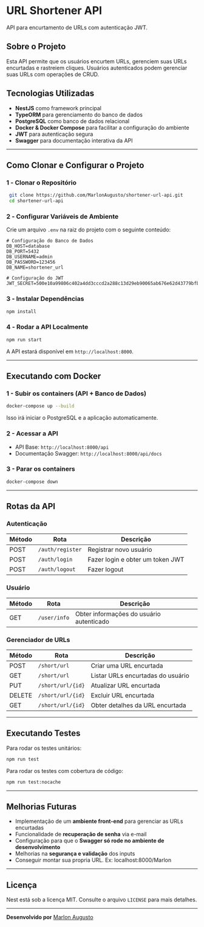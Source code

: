 # URL Shortener API

API para encurtamento de URLs com autenticação JWT.

## Sobre o Projeto

Esta API permite que os usuários encurtem URLs, gerenciem suas URLs encurtadas e rastreiem cliques. Usuários autenticados podem gerenciar suas URLs com operações de CRUD.

## Tecnologias Utilizadas

- **NestJS** como framework principal
- **TypeORM** para gerenciamento do banco de dados
- **PostgreSQL** como banco de dados relacional
- **Docker & Docker Compose** para facilitar a configuração do ambiente
- **JWT** para autenticação segura
- **Swagger** para documentação interativa da API

---

## Como Clonar e Configurar o Projeto

### 1️ - **Clonar o Repositório**

```sh
 git clone https://github.com/MarlonAugusto/shortener-url-api.git
 cd shortener-url-api
```

### 2️ - **Configurar Variáveis de Ambiente**

Crie um arquivo `.env` na raiz do projeto com o seguinte conteúdo:

```env
# Configuração do Banco de Dados
DB_HOST=database
DB_PORT=5432
DB_USERNAME=admin
DB_PASSWORD=123456
DB_NAME=shortener_url

# Configuração do JWT
JWT_SECRET=500e10a99806c402a4dd3cccd2a288c13d29eb90065ab676e62d43779bfbf8c42a606783cd679c8b9f60ebc268758292645c07dac8734dcb64af9236a18a959d
```

### 3️ - **Instalar Dependências**

```sh
npm install
```

### 4️ - **Rodar a API Localmente**

```sh
npm run start
```

A API estará disponível em `http://localhost:8000`.

---

## Executando com Docker

### 1 - **Subir os containers (API + Banco de Dados)**

```sh
docker-compose up --build
```

Isso irá iniciar o PostgreSQL e a aplicação automaticamente.

### 2 - **Acessar a API**

- API Base: `http://localhost:8000/api`
- Documentação Swagger: `http://localhost:8000/api/docs`

### 3 - **Parar os containers**

```sh
docker-compose down
```

---

## **Rotas da API**

### **Autenticação**

| Método | Rota             | Descrição                        |
| ------ | ---------------- | -------------------------------- |
| POST   | `/auth/register` | Registrar novo usuário           |
| POST   | `/auth/login`    | Fazer login e obter um token JWT |
| POST   | `/auth/logout`   | Fazer logout                     |

### **Usuário**

| Método | Rota         | Descrição                                |
| ------ | ------------ | ---------------------------------------- |
| GET    | `/user/info` | Obter informações do usuário autenticado |

### **Gerenciador de URLs**

| Método | Rota              | Descrição                         |
| ------ | ----------------- | --------------------------------- |
| POST   | `/short/url`      | Criar uma URL encurtada           |
| GET    | `/short/url`      | Listar URLs encurtadas do usuário |
| PUT    | `/short/url/{id}` | Atualizar URL encurtada           |
| DELETE | `/short/url/{id}` | Excluir URL encurtada             |
| GET    | `/short/url/{id}` | Obter detalhes da URL encurtada   |

---

## **Executando Testes**

Para rodar os testes unitários:

```sh
npm run test
```

Para rodar os testes com cobertura de código:

```sh
npm run test:nocache
```

---

## **Melhorias Futuras**

- Implementação de um **ambiente front-end** para gerenciar as URLs encurtadas
- Funcionalidade de **recuperação de senha** via e-mail
- Configuração para que o **Swagger só rode no ambiente de desenvolvimento**
- Melhorias na **segurança e validação** dos inputs
- Conseguir montar sua propria URL. Ex: localhost:8000/Marlon
---

## **Licença**

Nest está sob a licença MIT. Consulte o arquivo `LICENSE` para mais detalhes.

---

**Desenvolvido por** [Marlon Augusto](https://github.com/MarlonAugusto)

